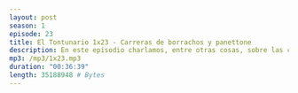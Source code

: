 ```yaml
---
layout: post
season: 1
episode: 23
title: El Tontunario 1x23 - Carreras de borrachos y panettone
description: En este episodio charlamos, entre otras cosas, sobre las carreras para beber y el panettone del Aldi 
mp3: /mp3/1x23.mp3
duration: "00:36:39"
length: 35188948 # Bytes
---
```




